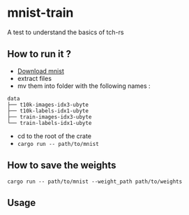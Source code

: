 # mnist-train 

A test to understand the basics of tch-rs 

## How to run it ?

- [Download mnist](http://yann.lecun.com/exdb/mnist/)
- extract files 
- mv them into folder with the following names :
```
data
├── t10k-images-idx3-ubyte
├── t10k-labels-idx1-ubyte
├── train-images-idx3-ubyte
└── train-labels-idx1-ubyte
```
- cd to the root of the crate 
- ``cargo run -- path/to/mnist``

## How to save the weights
``cargo run -- path/to/mnist --weight_path path/to/weights``

## Usage
